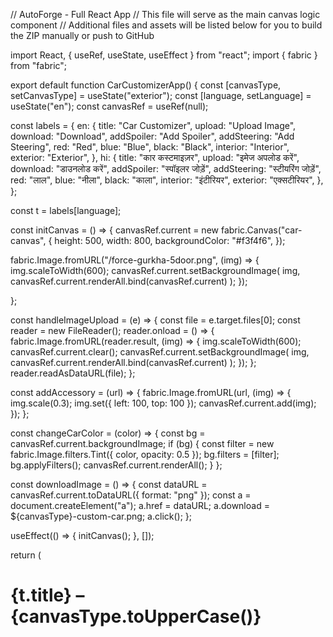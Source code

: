 // AutoForge - Full React App // This file will serve as the main canvas logic component // Additional files and assets will be listed below for you to build the ZIP manually or push to GitHub

import React, { useRef, useState, useEffect } from "react"; import { fabric } from "fabric";

export default function CarCustomizerApp() { const [canvasType, setCanvasType] = useState("exterior"); const [language, setLanguage] = useState("en"); const canvasRef = useRef(null);

const labels = { en: { title: "Car Customizer", upload: "Upload Image", download: "Download", addSpoiler: "Add Spoiler", addSteering: "Add Steering", red: "Red", blue: "Blue", black: "Black", interior: "Interior", exterior: "Exterior", }, hi: { title: "कार कस्टमाइज़र", upload: "इमेज अपलोड करें", download: "डाउनलोड करें", addSpoiler: "स्पॉइलर जोड़ें", addSteering: "स्टीयरिंग जोड़ें", red: "लाल", blue: "नीला", black: "काला", interior: "इंटीरियर", exterior: "एक्सटीरियर", }, };

const t = labels[language];

const initCanvas = () => { canvasRef.current = new fabric.Canvas("car-canvas", { height: 500, width: 800, backgroundColor: "#f3f4f6", });

fabric.Image.fromURL("/force-gurkha-5door.png", (img) => {
  img.scaleToWidth(600);
  canvasRef.current.setBackgroundImage(
    img,
    canvasRef.current.renderAll.bind(canvasRef.current)
  );
});

};

const handleImageUpload = (e) => { const file = e.target.files[0]; const reader = new FileReader(); reader.onload = () => { fabric.Image.fromURL(reader.result, (img) => { img.scaleToWidth(600); canvasRef.current.clear(); canvasRef.current.setBackgroundImage( img, canvasRef.current.renderAll.bind(canvasRef.current) ); }); }; reader.readAsDataURL(file); };

const addAccessory = (url) => { fabric.Image.fromURL(url, (img) => { img.scale(0.3); img.set({ left: 100, top: 100 }); canvasRef.current.add(img); }); };

const changeCarColor = (color) => { const bg = canvasRef.current.backgroundImage; if (bg) { const filter = new fabric.Image.filters.Tint({ color, opacity: 0.5 }); bg.filters = [filter]; bg.applyFilters(); canvasRef.current.renderAll(); } };

const downloadImage = () => { const dataURL = canvasRef.current.toDataURL({ format: "png" }); const a = document.createElement("a"); a.href = dataURL; a.download = ${canvasType}-custom-car.png; a.click(); };

useEffect(() => { initCanvas(); }, []);

return ( <div className="p-4 space-y-4"> <h1 className="text-2xl font-bold"> {t.title} – {canvasType.toUpperCase()} </h1>

<div className="flex gap-4 flex

